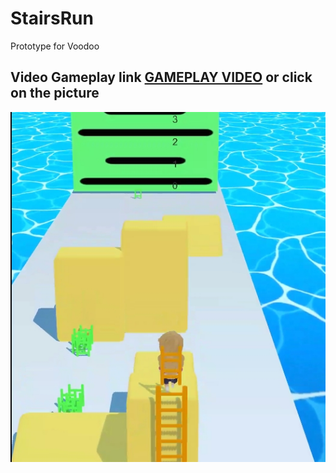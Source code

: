 # StairsRun
Prototype for Voodoo
## Video Gameplay link [GAMEPLAY VIDEO](https://drive.google.com/file/d/1ZSNW-3PEMoyHBnMTN1uzyLXSY3DZlQN4/view?usp=sharing) or click on the picture
[![video](https://github.com/AlexDevEdd/StairsRun/blob/main/StairsRunPic.jpg)](https://drive.google.com/file/d/1ZSNW-3PEMoyHBnMTN1uzyLXSY3DZlQN4/view?usp=sharing)
